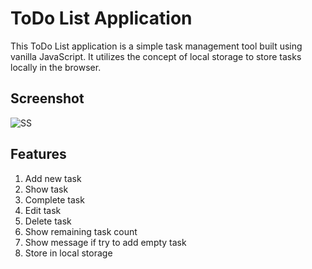 
# ToDo List Application

This ToDo List application is a simple task management tool built using vanilla JavaScript. It utilizes the concept of local storage to store tasks locally in the browser.



## Screenshot
![SS](https://github.com/dhirajacharya/ToDo-List/assets/84019172/ae006cd6-2963-46f9-b1ae-6421b05c2bd1)

## Features

1. Add new task
2. Show task
3. Complete task 
4. Edit task 
5. Delete task
6. Show remaining task count
7. Show message if try to add empty task
8. Store in local storage
